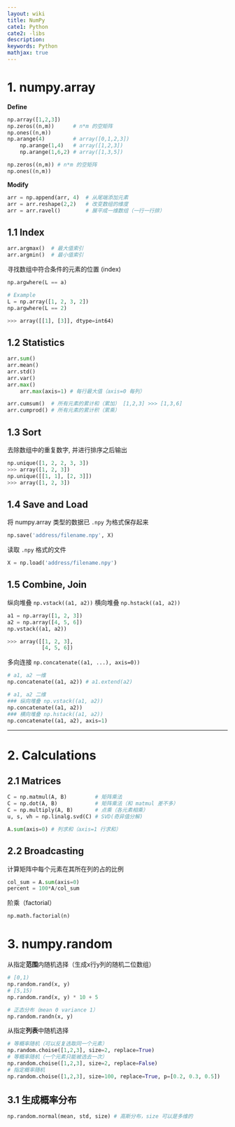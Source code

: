 ```yaml
---
layout: wiki
title: NumPy
cate1: Python
cate2: -libs
description: 
keywords: Python
mathjax: true
---
```


# 1. numpy.array
**Define**

```python
np.array([1,2,3])
np.zeros((n,m))      # n*m 的空矩阵
np.ones((n,m))
np.arange(4)         # array([0,1,2,3])
    np.arange(1,4)   # array([1,2,3])
    np.arange(1,6,2) # array([1,3,5])

np.zeros((n,m)) # n*m 的空矩阵
np.ones((n,m))
```
**Modify**

```py
arr = np.append(arr, 4)  # 从尾端添加元素
arr = arr.reshape(2,2)   # 改变数组的维度
arr = arr.ravel()        # 展平成一维数组（一行一行排）

```

## 1.1 Index

```py
arr.argmax()  # 最大值索引
arr.argmin()  # 最小值索引
```
寻找数组中符合条件的元素的位置 (index)

```py
np.argwhere(L == a) 

# Example
L = np.array([1, 2, 3, 2])
np.argwhere(L == 2)

>>> array([[1], [3]], dtype=int64)
```



## 1.2 Statistics

```py
arr.sum()
arr.mean()
arr.std()
arr.var()
arr.max()
    arr.max(axis=1) # 每行最大值（axis=0 每列）

arr.cumsum()  # 所有元素的累计和（累加） [1,2,3] >>> [1,3,6]
arr.cumprod() # 所有元素的累计积（累乘）
```


## 1.3 Sort

去除数组中的重复数字, 并进行排序之后输出

```py
np.unique([1, 2, 2, 3, 3])
>>> array([1, 2, 3])
np.unique([[1, 1], [2, 3]])
>>> array([1, 2, 3])
```



## 1.4 Save and Load
将 numpy.array 类型的数据已 `.npy` 为格式保存起来

```py
np.save('address/filename.npy', X)
```
读取 `.npy` 格式的文件

```py
X = np.load('address/filename.npy')
```

## 1.5 Combine, Join
纵向堆叠 `np.vstack((a1, a2))`
横向堆叠 `np.hstack((a1, a2))`

```py
a1 = np.array([1, 2, 3])
a2 = np.array([4, 5, 6])
np.vstack((a1, a2))

>>> array([[1, 2, 3],
           [4, 5, 6])
```

多向连接 `np.concatenate((a1, ...), axis=0))`

```py
# a1, a2 一维
np.concatenate((a1, a2)) # a1.extend(a2)

# a1, a2 二维
### 纵向堆叠 np.vstack((a1, a2))
np.concatenate((a1, a2))
### 横向堆叠 np.hstack((a1, a2))
np.concatenate((a1, a2), axis=1)
```



---



# 2. Calculations
## 2.1 Matrices

```py
C = np.matmul(A, B)         # 矩阵乘法
C = np.dot(A, B)            # 矩阵乘法（和 matmul 差不多）
C = np.multiply(A, B)       # 点乘（各元素相乘）
u, s, vh = np.linalg.svd(C) # SVD(奇异值分解)

A.sum(axis=0) # 列求和（axis=1 行求和）
```

## 2.2 Broadcasting
计算矩阵中每个元素在其所在列的占的比例

```py
col_sum = A.sum(axis=0)
percent = 100*A/col_sum
```

阶乘（factorial）

```py
np.math.factorial(n)
```

# 3. numpy.random
从指定**范围**内随机选择（生成x行y列的随机二位数组）

```py
# [0,1)
np.random.rand(x, y)
# [5,15)
np.random.rand(x, y) * 10 + 5

# 正态分布（mean 0 variance 1）
np.random.randn(x, y)
```

从指定**列表**中随机选择

```py
# 等概率随机（可以反复选取同一个元素）
np.random.choise([1,2,3], size=2, replace=True)
# 等概率随机（一个元素只能被选去一次）
np.random.choise([1,2,3], size=2, replace=False)
# 指定概率随机
np.random.choise([1,2,3], size=100, replace=True, p=[0.2, 0.3, 0.5])
```

## 3.1 生成概率分布
```py
np.random.normal(mean, std, size) # 高斯分布，size 可以是多维的
```